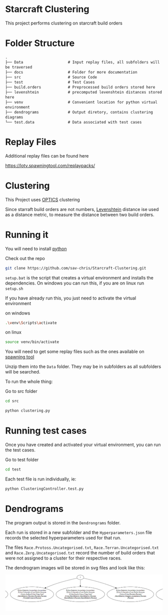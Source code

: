 # Starcraft Clustering

This project performs clustering on starcraft build orders

# Folder Structure

    .
    ├── Data                    # Input replay files, all subfolders will be traversed
    ├── docs                    # Folder for more documentation
    ├── src                     # Source Code
    ├── test                    # Test Cases
    ├── build.orders            # Preprocessed build orders stored here 
    ├── levenshtein             # precomputed levenshtein distances stored here
    ├── venv                    # Convenient location for python virtual environment
    ├── dendrograms             # Output diretory, contains clustering diagrams
    └── test.data               # Data associated with test cases


# Replay Files

Additional replay files can be found here

https://lotv.spawningtool.com/replaypacks/


# Clustering 

This Project uses [OPTICS](https://scikit-learn.org/stable/modules/generated/sklearn.cluster.OPTICS.html) clustering


Since starraft build orders are not numbers, [Levenshtein](https://en.wikipedia.org/wiki/Levenshtein_distance) distance ise used as a distance metric, to measure the distance between two build orders. 


# Running it

You will need to install [python](https://www.python.org/downloads/)

Check out the repo

```bash
git clone https://github.com/sav-chris/Starcraft-Clustering.git
```

`setup.bat` is the script that creates a virtual environment and installs the dependencies.
On windows you can run this, if you are on linux run `setup.sh`

If you have already run this, you just need to activate the virtual environment

on windows

```bash
.\venv\Scripts\activate
```

on linux

```bash
source venv/bin/activate
```

You will need to get some replay files such as the ones available on [spawning tool](https://lotv.spawningtool.com/replaypacks/)

Unzip them into the `Data` folder. They may be in subfolders as all subfolders will be searched.

To run the whole thing:

Go to src folder
```bash
cd src
```

```bash
python clustering.py
```

# Running test cases

Once you have created and activated your virtual environment, you can run the test cases.

Go to test folder
```bash
cd test
```

Each test file is run individually, ie:
```bash
python ClusteringController.test.py
```

# Dendrograms 

The program output is stored in the `Dendrongrams` folder.

Each run is stored in a new subfolder and the `Hyperparameters.json` file records the selected hyperparameters used for that run.

The files `Race.Protoss.Uncategorised.txt`,  `Race.Terran.Uncategorised.txt` and `Race.Zerg.Uncategorised.txt` record the number of build orders that were not assigned to a cluster for their respective races.   

The dendrogram images will be stored in svg files and look like this:

![Example Dendrogram](docs/example%20dendrogram.png)

